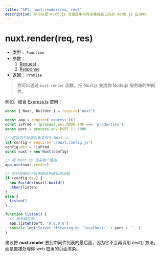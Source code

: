 ```yaml
---
title: "API: nuxt.render(req, res)"
description: 你可以把 Nuxt.js 当做是中间件来集成到已有的 Node.js 应用中。
---
```


# nuxt.render(req, res)

- 类型： `Function`
- 参数：
  1. [Request](https://nodejs.org/api/http.html#http_class_http_incomingmessage)
  2. [Response](https://nodejs.org/api/http.html#http_class_http_serverresponse)
- 返回： `Promise`

> 你可以通过 `nuxt.render` 函数，把 Nuxt.js 变成你 Node.js 服务端的中间件。

例如，结合 [Express.js](https://github.com/expressjs/express) 使用：
```js
const { Nuxt, Builder } = require('nuxt')

const app = require('express')()
const isProd = (process.env.NODE_ENV === 'production')
const port = process.env.PORT || 3000

// 用指定的配置对象实例化 Nuxt.js
let config = require('./nuxt.config.js')
config.dev = !isProd
const nuxt = new Nuxt(config)

// 用 Nuxt.js 渲染每个路由
app.use(nuxt.render)

// 在开发模式下启用编译构建和热加载
if (config.dev) {
  new Builder(nuxt).build()
  .then(listen)
}
else {
  listen()
}

function listen() {
  // 服务端监听
  app.listen(port, '0.0.0.0')
  console.log('Server listening on `localhost:' + port + '`.')
}
```

<div class="Alert">

建议把 **nuxt.render** 放到中间件列表的最后面，因为它不会再调用 next() 方法，而是直接处理你 web 应用的页面渲染。

</div>
